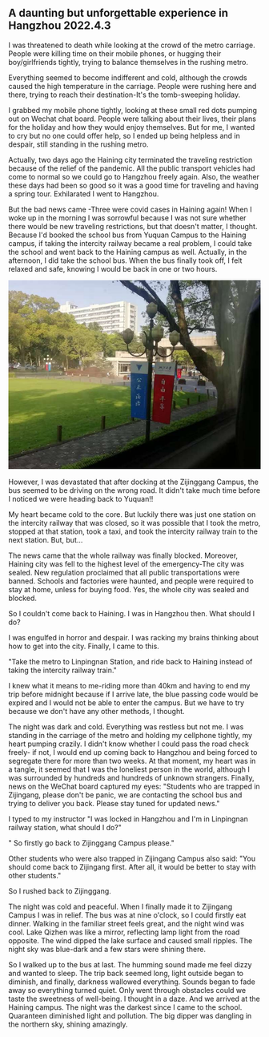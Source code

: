 ## A daunting but unforgettable experience in Hangzhou 2022.4.3
  I was threatened to death while looking at the crowd of the metro carriage. People were killing time on their mobile phones, or hugging their boy/girlfriends tightly, trying to balance themselves in the rushing metro.
  
  Everything seemed to become indifferent and cold, although the crowds caused the high temperature in the carriage. People were rushing here and there, trying to reach their destination-It's the tomb-sweeping holiday.
  
  I grabbed my mobile phone tightly, looking at these small red dots pumping out on Wechat chat board. People were talking about their lives, their plans for the holiday and how they would enjoy themselves. But for me, I wanted to cry but no one could offer help, so I ended up being helpless and in despair, still standing in the rushing metro.
  
  Actually, two days ago the Haining city terminated the traveling restriction because of the relief of the pandemic. All the public transport vehicles had come to normal so we could go to Hangzhou freely again. Also, the weather these days had been so good so it was a good time for traveling and having a spring tour. Exhilarated I went to Hangzhou.
  
  But the bad news came -Three were covid cases in  Haining again! When I woke up in the morning I was sorrowful because I was not sure whether there would be new traveling restrictions, but that doesn't matter, I thought. Because I'd booked the school bus from Yuquan Campus to the Haining campus, if taking the intercity railway became a real problem, I could take the school and went back to the Haining campus as well. Actually, in the afternoon, I did take the school bus. When the bus finally took off, I felt relaxed and safe, knowing I would be back in one or two hours. 
  
  ![](/Activity_by_time/2022.4.3/pic/1.jpg)
  
  However, I was devastated that after docking at the Zijinggang Campus, the bus seemed to be driving on the wrong road. It didn't take much time before I noticed we were heading back to Yuquan!!
  
  My heart became cold to the core. But luckily there was just one station on the intercity railway that was closed, so it was possible that I took the metro, stopped at that station, took a taxi, and took the intercity railway train to the next station. But, but...
  
  The news came that the whole railway was finally blocked. Moreover, Haining city was fell to the highest level of the emergency-The city was sealed. New regulation proclaimed that all public transportations were banned. Schools and factories were haunted, and people were required to stay at home, unless for buying food. Yes, the whole city was sealed and blocked.
 
  So I couldn't come back to Haining. I was in Hangzhou then. What should I do?
  
  I was engulfed in horror and despair. I was racking my brains thinking about how to get into the city. Finally, I came to this.
  
  "Take the metro to Linpingnan Station, and ride back to Haining instead of taking the intercity railway train."
  
  I knew what it means to me-riding more than 40km and having to end my trip before midnight because if I arrive late, the blue passing code would be expired and I would not be able to enter the campus. But we have to try because we don't have any other methods, I thought.
  
  The night was dark and cold. Everything was restless but not me. I was standing in the carriage of the metro and holding my cellphone tightly, my heart pumping crazily. I didn't know whether I could pass the road check freely- if not, I would end up coming back to Hangzhou and being forced to segregate there for more than two weeks. At that moment, my heart was in a tangle, it seemed that I was the loneliest person in the world, although I was surrounded by hundreds and hundreds of unknown strangers. Finally, news on the WeChat board captured my eyes: "Students who are trapped in Zijingang, please don't be panic, we are contacting the school bus and trying to deliver you back. Please stay tuned for updated news."
  
  I typed to my instructor "I was locked in Hangzhou and I'm in Linpingnan railway station, what should I do?"
  
  " So firstly go back to Zijinggang Campus please."
  
  Other students who were also trapped in Zijingang Campus also said: "You should come back to Zijingang first. After all, it would be better to stay with other students."
  
  So I rushed back to Zijinggang.
  
  The night was cold and peaceful. When I finally made it to Zijingang Campus I was in relief. The bus was at nine o'clock, so I could firstly eat dinner. Walking in the familiar street feels great, and the night wind was cool. Lake Qizhen was like a mirror, reflecting lamp light from the road opposite. The wind dipped the lake surface and caused small ripples. The night sky was blue-dark and a few stars were shining there.
  
  So I walked up to the bus at last. The humming sound made me feel dizzy and wanted to sleep. The trip back seemed long, light outside began to diminish, and finally, darkness wallowed everything. Sounds began to fade away so everything turned quiet. Only went through obstacles could we taste the sweetness of well-being. I thought in a daze.
  And we arrived at the Haining campus. The night was the darkest since I came to the school. Quaranteen diminished light and pollution. The big dipper was dangling in the northern sky, shining amazingly.
